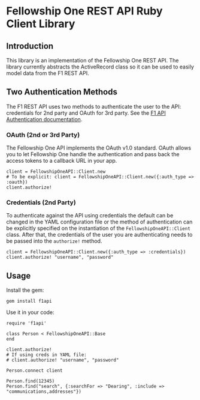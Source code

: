 Fellowship One REST API Ruby Client Library
===========================================

Introduction
------------
This library is an implementation of the Fellowship One REST API.  The library currently abstracts the ActiveRecord class so it can be used to easily model data from the F1 REST API.

Two Authentication Methods
--------------------------
The F1 REST API uses two methods to authenticate the user to the API: credentials for 2nd party and OAuth for 3rd party.  See the [F1 API Authentication documentation](http://developer.fellowshipone.com/docs/v1/Util/AuthDocs.help).

### OAuth (2nd or 3rd Party)

The Fellowship One API implements the OAuth v1.0 standard.  OAuth allows you to let Fellowship One handle the authentication and pass back the access tokens to a callback URL in your app.

	client = FellowshipOneAPI::Client.new
	# To be explicit: client = FellowshipOneAPI::Client.new({:auth_type => :oauth})
	client.authorize!

### Credentials (2nd Party)

To authenticate against the API using credentials the default can be changed in the YAML configuration file or the method of authentication can be explicitly specified on the instantiation of the `FellowshipOneAPI::Client` class.  After that, the credentials of the user you are authenticating needs to be passed into the `authorize!` method.

	client = FellowshipOneAPI::Client.new({:auth_type => :credentials})
	client.authorize! "username", "password"

Usage
-----
Install the gem:

	gem install f1api

Use it in your code:

	require 'f1api'
	
	class Person < FellowshipOneAPI::Base
	end
	
	client.authorize!
	# If using creds in YAML file:
	# client.authorize! "username", "password"
	
	Person.connect client
	
	Person.find(12345)
	Person.find("search", {:searchFor => "Dearing", :include => "communications,addresses"})
